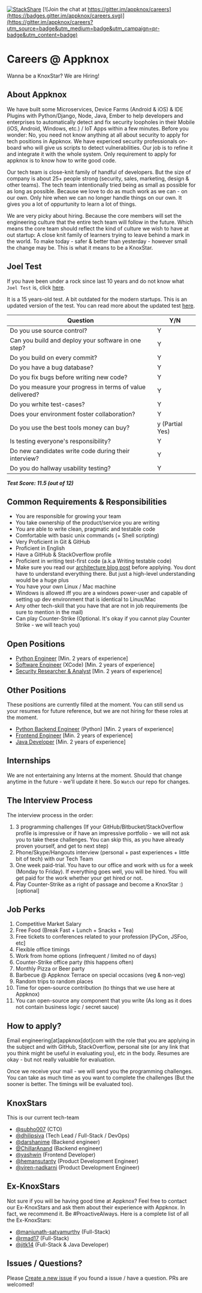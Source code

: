 [![StackShare](http://img.shields.io/badge/tech-stack-0690fa.svg?style=flat)](http://stackshare.io/appknox/appknox)
[![Join the chat at https://gitter.im/appknox/careers](https://badges.gitter.im/appknox/careers.svg)](https://gitter.im/appknox/careers?utm_source=badge&utm_medium=badge&utm_campaign=pr-badge&utm_content=badge)
# Careers @ Appknox

Wanna be a KnoxStar? We are Hiring!


## About Appknox

We have built some Microservices, Device Farms (Android & iOS) & IDE Plugins with Python/Django, Node, Java, Ember to help developers and enterprises to automatically detect and fix security loopholes in their Mobile (iOS, Android, Windows, etc.) / IoT Apps within a few minutes. Before you wonder: No, you need not know anything at all about security to apply for tech positions in Appknox. We have expericed security professionals on-board who will give us scripts to detect vulnerabilities. Our job is to refine it and integrate it with the whole system. Only requirement to apply for appknox is to know how to write good code.

Our tech team is close-knit family of handful of developers. But the size of company is about 25+ people strong (security, sales, marketing, design & other teams). The tech team intentionally tried being as small as possible for as long as possible. Because we love to do as much work as we can - on our own. Only hire when we can no longer handle things on our own. It gives you a lot of oppurtunity to learn a lot of things.

We are very picky about hiring. Because the core members will set the engineering culture that the entire tech team will follow in the future. Which means the core team should reflect the kind of culture we wish to have at out startup: A close knit family of learners trying to leave behind a mark in the world. To make today - safer & better than yesterday - however small the change may be. This is what it means to be a KnoxStar.


## Joel Test

If you have been under a rock since last 10 years and do not know what `Joel Test` is, click [here](http://www.joelonsoftware.com/articles/fog0000000043.html).

It is a 15 years-old test. A bit outdated for the modern startups. This is an updated version of the test. You can read more about the updated test [here](http://www.steve.codes/blog/2016/7/22/an-updated-joel-test).


Question | Y/N
--- | ---
Do you use source control? | Y
Can you build and deploy your software in one step? | Y
Do you build on every commit? | Y
Do you have a bug database? | Y
Do you fix bugs before writing new code? | Y
Do you measure your progress in terms of value delivered? | Y
Do you wrhite test-cases? | Y
Does your environment foster collaboration? | Y
Do you use the best tools money can buy? | y (Partial Yes)
Is testing everyone's responsibility? | Y
Do new candidates write code during their interview? | Y
Do you do hallway usability testing? | Y

***Test Score: 11.5 (out of 12)***


## Common Requirements & Responsibilities

* You are responsible for growing your team
* You take ownership of the product/service you are writing
* You are able to write clean, pragmatic and testable code
* Comfortable with basic unix commands (+ Shell scripting)
* Very Proficient in Git & GitHub
* Proficient in English
* Have a GitHub & StackOverflow profile
* Proficient in writing test-first code (a.k.a Writing testable code)
* Make sure you read our [architecture blog post](http://dhilipsiva.com/2015/01/26/architecture-at-appknox.html) before applying. You dont have to understand everything there. But just a high-level understanding would be a huge plus
* You have your own Linux / Mac machine
* Windows is allowed iff you are a windows power-user and capable of setting up dev environment that is identical to Linux/Mac
* Any other tech-skill that you have that are not in job requirements (be sure to mention in the mail)
* Can play Counter-Strike (Optional. It's okay if you cannot play Counter Strike - we will teach you)


## Open Positions
* [Python Engineer](https://github.com/appknox/careers/blob/master/python-backend-engineer.md) [Min. 2 years of experience]
* [Software Engineer](https://github.com/appknox/careers/blob/master/software-engineer-xcode.md) (XCode) [Min. 2 years of experience]
* [Security Researcher & Analyst](https://github.com/appknox/careers/blob/master/security-analyst.md) [Min. 2 years of experience]

## Other Positions

These positions are currently filled at the moment. You can still send us your resumes for future reference, but we are not hiring for these roles at the moment.

* [Python Backend Engineer](https://github.com/appknox/careers/blob/master/python-backend-engineer.md) (Python) [Min. 2 years of experience]
* [Frontend Engineer](https://github.com/appknox/careers/blob/master/frontend-engineer.md) [Min. 2 years of experience]
* [Java Developer](https://github.com/appknox/careers/blob/master/java-developer.md) [Min. 2 years of experience]


## Internships

We are not entertaining any Interns at the moment. Should that change anytime in the future - we'll update it here. So `Watch` our repo for changes.


## The Interview Process

The interview process in the order:

1. 3 programming challenges (If your GitHub/Bitbucket/StackOverflow profile is impressive or if have an impressive portfolio - we will not ask you to take these challenges. You can skip this, as you have already proven yourself, and get to next step)
1. Phone/Skype/Hangouts interview (personal + past experiences + little bit of tech) with our Tech Team
1. One week paid-trial. You have to our office and work with us for a week (Monday to Friday). If everything goes well, you will be hired. You will get paid for the work whether your get hired or not.
1. Play Counter-Strike as a right of passage and become a KnoxStar :) [optional]


## Job Perks

1. Competitive Market Salary
1. Free Food (Break Fast + Lunch + Snacks + Tea)
1. Free tickets to conferences related to your profession [PyCon, JSFoo, etc]
1. Flexible office timings
1. Work from home options (infrequent / limited no of days)
1. Counter-Strike office party (this happens often)
1. Monthly Pizza or Beer party
1. Barbecue @ Appknox Terrace on special occasions (veg & non-veg)
1. Random trips to random places
1. Time for open-source contribution (to things that we use here at Appknox)
1. You can open-source any component that you write (As long as it does not contain business logic / secret sauce)


## How to apply?

Email engineering[at]appknox[dot]com with the role that you are applying in the subject and with GitHub, StackOverflow, personal site (or any link that you think might be useful in evaluating you), etc in the body. Resumes are okay - but not really valuable for evaluation.

Once we receive your mail - we will send you the programming challenges. You can take as much time as you want to complete the challenges (But the sooner is better. The timings will be evaluated too).


## KnoxStars

This is our current tech-team

* [@subho007](https://github.com/subho007) (CTO)
* [@dhilipsiva](https://github.com/dhilipsiva) (Tech Lead / Full-Stack / DevOps)
* [@darshanime](https://github.com/darshanime) (Backend engineer)
* [@ChillarAnand](https://github.com/chillaranand) (Backend engineer)
* [@yashwin](https://github.com/yashwin) (Frontend Developer)
* [@hemansutanty](https://github.com/hemansutanty) (Product Development Engineer)
* [@viren-nadkarni](https://github.com/viren-nadkarni) (Product Development Engineer)


## Ex-KnoxStars

Not sure if you will be having good time at Appknox? Feel free to contact our Ex-KnoxStars and ask them about their experience with Appknox. In fact, we recommend it. Be #ProactiveAlways. Here is a complete list of all the Ex-KnoxStars:

* [@manjunath-satyamurthy](https://github.com/manjunath-satyamurthy) (Full-Stack)
* [@rmad17](https://github.com/rmad17) (Full-Stack)
* [@jitk14](https://github.com/jitk14) (Full-Stack & Java Developer)


## Issues / Questions?

Please [Create a new issue](https://github.com/appknox/careers/issues/new) if you found a issue / have a question. PRs are welcomed!
